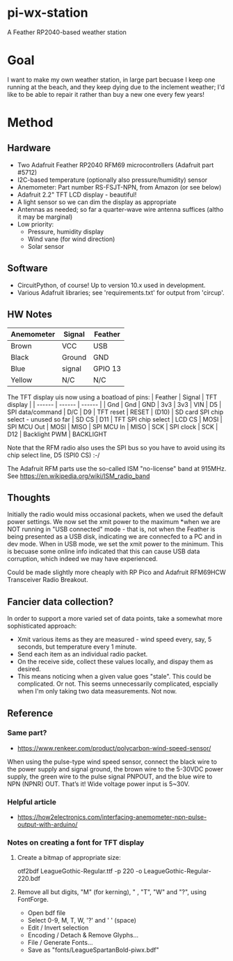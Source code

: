 # pi-wx-station
A Feather RP2040-based weather station

# Goal
I want to make my own weather station, in large part becuase
I keep one running at the beach, and they keep dying due to 
the inclement weather; I'd like to be able to repair it rather
than buy a new one every few years!


# Method
## Hardware
  * Two Adafruit Feather RP2040 RFM69 microcontrollers (Adafruit part #5712)
  * I2C-based temperature (optionally also pressure/humidity) sensor
  * Anemometer: Part number RS-FSJT-NPN, from Amazon (or see below)
  * Adafruit 2.2" TFT LCD display - beautiful!
  * A light sensor so we can dim the display as appropriate
  * Antennas as needed; so far a quarter-wave wire antenna suffices (altho it may be marginal)
  * Low priority:
    * Pressure, humidity display
    * Wind vane (for wind direction)
    * Solar sensor

## Software
  * CircuitPython, of course! Up to version 10.x used in development.
  * Various Adafruit libraries; see 'requirements.txt' for output from 'circup'.

## HW Notes
| Anemometer | Signal | Feather |
| ------ | ------ | ------ |
| Brown  | VCC    | USB
| Black  | Ground | GND
| Blue   | signal | GPIO 13
| Yellow | N/C    | N/C

The TFT display uis now using a boatload of pins:
| Feather | Signal | TFT display |
| ------ | ------ | ------ |
| Gnd  | Gnd | GND
| 3v3  | 3v3 | VIN
| D5  | SPI data/command | D/C
| D9 | TFT reset | RESET
| (D10)  | SD card SPI chip select - unused so far | SD CS
| D11 | TFT SPI chip select | LCD CS
| MOSI  | SPI MCU Out | MOSI
| MISO  | SPI MCU In | MISO
| SCK  | SPI clock | SCK
| D12  | Backlight PWM | BACKLIGHT

Note that the RFM radio also uses the SPI bus so you have to avoid using its chip select line, D5 (SPI0 CS) :-/


The Adafruit RFM parts use the so-called ISM "no-license" band at 915MHz. See https://en.wikipedia.org/wiki/ISM_radio_band


## Thoughts

Initially the radio would miss occasional packets, when we used the default power settings. 
We now set the xmit power to the maximum *when we are NOT running in "USB connected" mode -
that is, not when the Feather is being presented as a USB disk, indicating we are connecfed to a PC
and in dev mode. When in USB mode, we set the xmit power to the minimum. This is becuase some online
info indicated that this can cause USB data corruption, which indeed we may have experienced.

Could be made slightly more cheaply with RP Pico and Adafruit RFM69HCW Transceiver Radio Breakout.


## Fancier data collection?
In order to support a more varied set of data points, take a somewhat more sophisticated approach:
 - Xmit various items as they are measured - wind speed every, say, 5 seconds, but temperature every 1 minute.
 - Send each item as an individual radio packet.
 - On the receive side, collect these values locally, and dispay them as desired.
 - This means noticing when a given value goes "stale". This could be complicated. Or not.
 This seems unnecessarily complicated, espcially when I'm only taking two data measurements. Not now.


## Reference

### Same part?
* https://www.renkeer.com/product/polycarbon-wind-speed-sensor/

When using the pulse-type wind speed sensor, connect the black wire to the power supply and signal ground, the brown wire to the 5-30VDC power supply, the green wire to the pulse signal PNPOUT, and the blue wire to NPN (NPNR) OUT. That’s it! Wide voltage power input is 5~30V.

### Helpful article
 * https://how2electronics.com/interfacing-anemometer-npn-pulse-output-with-arduino/


### Notes on creating a font for TFT display

1) Create a bitmap of appropriate size:
	
	otf2bdf LeagueGothic-Regular.ttf -p 220 -o LeagueGothic-Regular-220.bdf

2) Remove all but digits, "M" (for kerning), " , "T", "W" and "?", using FontForge.
 
	- Open bdf file
	- Select 0-9, M, T, W, '?' and ' ' (space)
	- Edit / Invert selection
	- Encoding / Detach & Remove Glyphs... 
	- File / Generate Fonts...
    - Save as "fonts/LeagueSpartanBold-piwx.bdf"
